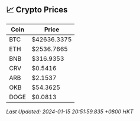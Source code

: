 ## 📈 Crypto Prices

| Coin | Price |
| ---- | ----- |
| BTC | $42636.3375 |
| ETH | $2536.7665 |
| BNB | $316.9353 |
| CRV | $0.5416 |
| ARB | $2.1537 |
| OKB | $54.3625 |
| DOGE | $0.0813 |

_Last Updated: 2024-01-15 20:51:59.835 +0800 HKT_
